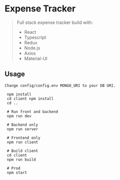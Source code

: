 # Expense Tracker
> Full stack expense tracker build with:
> * React
> * Typescript
> * Redux
> * Node.js
> * Axios
> * Material-UI

## Usage
```
Change config/config.env MONGO_URI to your DB URI. 
```

```
 npm install
 cd client npm install
 cd ..
 
 # Run front and backend
 npm run dev
 
 # Backend only
 npm run server
 
 # Frontend only
 npm run client
 
 # Build client
 cd client
 npm run build
 
 # Prod
 npm start
```
